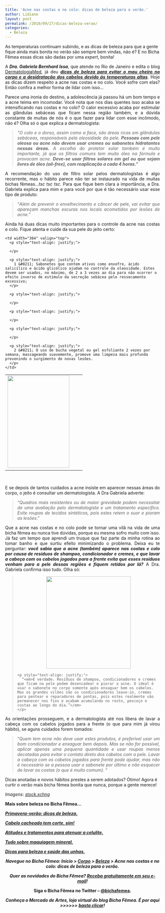```yaml
---
title: 'Acne nas costas e no colo: dicas de beleza para o verão.'
author: Lidiane
layout: post
permalink: /2010/09/27/dicas-beleza-verao/
categories:
  - Beleza
---
```

As temperaturas continuam subindo, e as dicas de beleza para que a gente fique ainda mais bonita no verão são sempre bem vindas, não é? E no Bicha Fêmea essas dicas são dadas por uma _expert_, bonita!

<p style="text-align: justify;">
  A <strong><em>Dra. Gabriela Bernhard Issa</em></strong>, que atende no Rio de Janeiro e edita o blog <a href="http://dermatologiagi.blogspot.com/" target="_blank" rel="noopener noreferrer">DermatologiaMed</a>, já deu <strong><em><a href="http://www.trololodemulher.com.br/2010/09/13/dicas-de-beleza/">dicas de beleza para evitar o mau cheiro no corpo e a desidratação dos cabelos devido ás temperaturas altas</a></em></strong>. Hoje as dicas dizem respeito a acne nas costas e no colo. Você sofre com elas? Então confira a melhor forma de lidar com isso…
</p>

<!--more-->

<p style="text-align: justify;">
  Parece uma ironia do destino, a adolescência já passou há um bom tempo e a acne teima em incomodar. Você nota que nos dias quentes isso acaba se intensificando nas costas e no colo? O calor excessivo acaba por estimular as glândulas sebáceas que ficam nessa região também, e a dúvida constante de muitas de nós é o que fazer para lidar com esse incômodo, não é? Olha só o que explica a dermatologista:
</p>

> <p style="text-align: justify;">
>   <em>“O colo e o dorso, assim como a face, são áreas ricas em glândulas sebáceas, responsáveis pela oleosidade da pele. <strong>Pessoas com pele oleosa ou acne não devem usar cremes ou sabonetes hidratantes nessas áreas.</strong> A escolha do protetor solar também é muito importante, já que os filtros comuns tem muito óleo na fórmula e provocam acne. <strong>Deve-se usar filtros solares em gel ou que sejam livres de óleo (oil-free), com reaplicação a cada 4 horas.”</strong></em>
> </p>

<p style="text-align: justify;">
  A recomendação do uso de filtro solar pelos dermatologistas é algo recorrente, mas o hábito parece não ter se instaurado na vida de muitas bichas fêmeas&#8230;<em>tsc tsc tsc.</em> Para que fique bem clara a importância, a Dra. Gabriela explica para mim e para você por que é tão necessário usar esse tipo de produto:
</p>

> <p style="text-align: justify;">
>   “<em>Além de prevenir o envelhecimento e câncer de</em> pele, <em>vai evitar que apareçam manchas escuras nos locais acometidos por lesões de acne.”</em>
> </p>

<p style="text-align: justify;">
  Ainda há duas dicas muito importantes para o controle da acne nas costas e colo. Fique atenta e cuide da sua pele do jeito certo:
</p>

<table border="0" cellspacing="0" cellpadding="0" width="600">
  <tr>
    <td width="236" valign="top">
      <a href="https://www.trololodemulher.com.br/2010/09/banheiro.jpg"><img class="alignnone size-full wp-image-5232" title="banheiro" src="https://www.trololodemulher.com.br/2010/09/banheiro.jpg" alt="" width="201" height="300" /></a> 
    </td>
    
    <td width="364" valign="top">
      <p style="text-align: justify;">
         
      </p>
      
      <p style="text-align: justify;">
        1 &#8211; Sabonetes que contem ativos como enxofre, ácido salicílico e ácido glicólico ajudam no controle da oleosidade. Estes devem ser usados, no máximo, de 2 a 3 vezes ao dia para não ocorrer o efeito inverso de estímulo da secreção sebácea pelo ressecamento excessivo;
      </p>
      
      <p style="text-align: justify;">
         
      </p>
      
      <p style="text-align: justify;">
         
      </p>
      
      <p style="text-align: justify;">
         
      </p>
      
      <p style="text-align: justify;">
        2 &#8211; O uso de bucha vegetal ou gel esfoliante 2 vezes por semana, massageando suavemente, promove uma limpeza mais profunda prevenindo o surgimento de novas lesões.
      </p>
    </td>
  </tr>
</table>

 

<p style="text-align: justify;">
  E se depois de tantos cuidados a acne insiste em aparecer nessas áreas do corpo, o jeito é consultar um dermatologista. A Dra Gabriela adverte:
</p>

> <p style="text-align: justify;">
>   <em>“Quadros mais resistentes ou de maior gravidade podem necessitar de uma avaliação pelo dermatologista e um tratamento específico. Evite roupas de tecidos sintéticos, pois estes retem o suor e pioram as lesões</em>.”
> </p>

<p style="text-align: justify;">
  Que a acne nas costas e no colo pode se tornar uma vilã na vida de uma bicha fêmea eu nunca tive dúvidas, porque eu mesma sofro muito com isso. Já faz um tempo que aprendi um truque que faz parte da minha rotina ao tomar banho e que surtiu efeito minimizando o problema. Deixa eu te perguntar: <strong><em>você sabia que a acne (também) aparece nas costas e colo por causa de resíduos de shampoo, condicionador e cremes, e que lavar a cabeça com os cabelos jogados para a frente evita que esses resíduos venham para a pele dessas regiões e fiquem retidos por lá?</em></strong> A Dra. Gabriela confirma isso tudo. Olha só:
</p>

<p style="text-align: center;">
  <blockquote>
    <p style="text-align: center;">
      <a href="https://www.trololodemulher.com.br/2010/09/cabelos.jpg"><img class="alignnone size-medium wp-image-5233" title="cabelos" src="https://www.trololodemulher.com.br/2010/09/cabelos-275x300.jpg" alt="" width="275" height="300" /></a><a href="https://www.trololodemulher.com.br/2010/09/cabelos.jpg"></a>
    </p>
    
    <p style="text-align: justify;">
      “<em>É verdade. Resíduos de shampoo, condicionadores e cremes que ficam na pele podem desencadear e piorar a acne. O ideal é usar o sabonete no corpo somente após enxaguar bem os cabelos. Mas os grandes vilões são os condicionadores leave-in, cremes para pentear e reparadores de pontas, pois estes realmente vão permanecer nos fios e acabam acumulando no rosto, pescoço e costas ao longo do dia.”</em>
    </p>
  </blockquote>
  
  <p style="text-align: justify;">
    As orientações prosseguem, e a dermatologista até nos libera de lavar a cabeça com os cabelos jogados para a frente (o que para mim já virou hábito), se aguns cuidados forem tomados:
  </p>
  
  <blockquote style="text-align: justify;">
    <p>
      “<em>Quem tem acne não deve usar estes produtos, é preferível usar um bom condicionador e enxaguar bem depois. Mas se não for possível, aplicar apenas uma pequena quantidade e usar roupas menos decotadas para evitar o contato direto dos cabelos com a pele. Lavar a cabeça com os cabelos jogados para frente pode ajudar, mas não é necessário se a pessoa usar o sabonete por último e não esquecer de lavar as costas (o que é muito comum).</em> “
    </p>
  </blockquote>
  
  <p>
    Dicas anotadas e novos hábitos prestes a serem adotados? Ótimo! Agora é curtir o verão mais bicha fêmea bonita que nunca, porque a gente merece!
  </p>
  
  <p>
    <em>Imagens: </em><a href="http://www.sxc.hu/" target="_blank" rel="noopener noreferrer"><em>stock.xchng</em></a>
  </p>
  
  <p>
    <strong>Mais sobre beleza no Bicha Fêmea…</strong>
  </p>
  
  <p>
    <strong><em><a href="http://www.trololodemulher.com.br/2010/09/13/dicas-de-beleza/">Primavera-verão: dicas de beleza.</a></em></strong>
  </p>
  
  <p>
    <strong><em><a href="http://www.trololodemulher.com.br/2010/02/23/cabelo-cacheado/">Cabelo cacheado tem corte, sim!</a></em></strong>
  </p>
  
  <p>
    <strong><em><a href="http://www.trololodemulher.com.br/2009/12/14/celulite/">Atitudes e tratamentos para atenuar a celulite.</a></em></strong>
  </p>
  
  <p>
    <strong><em><a href="http://www.trololodemulher.com.br/2009/07/08/maquiagem-mineral/">Tudo sobre maquiagem mineral.</a></em></strong>
  </p>
  
  <p>
    <strong><em><a href="http://www.trololodemulher.com.br/2009/04/14/unhas-dicas-cuidados/">Dicas para beleza e saúde das unhas.</a></em></strong>
  </p>
  
  <p style="text-align: center;">
    <strong><em>Navegue no Bicha Fêmea: Início > <a href="http://www.trololodemulher.com.br/corpo/">Corpo</a> > <a href="http://www.trololodemulher.com.br/category/do-corpo/beleza/">Beleza</a> > Acne nas costas e no colo: dicas de beleza para o verão.</em></strong>
  </p>
  
  <p style="text-align: center;">
    <strong><em>Quer as novidades do Bicha Fêmea? </em><a href="http://feedburner.google.com/fb/a/mailverify?uri=blogbichafemea&loc=pt_BR"><em>Receba gratuitamente em seu e-mail</em></a><em>!</em></strong>
  </p>
  
  <p style="text-align: center;">
    <strong>Siga o Bicha Fêmea no Twitter – <a href="http://twitter.com/bichafemea">@bichafemea</a>.</strong>
  </p>
  
  <p style="text-align: center;">
    <strong><em>Conheça o Mercado de Artes, loja virtual do blog Bicha Fêmea. É por aqui >>>>>> </em><a href="http://www.trololodemulher.com.br/loja/"><em>basta clicar</em></a><em>!</em></strong>
  </p>